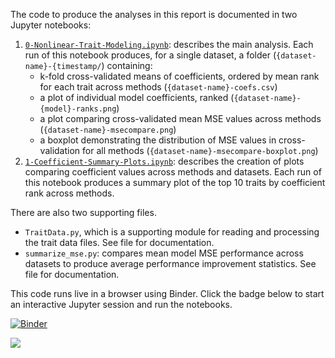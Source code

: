 The code to produce the analyses in this report is documented in two Jupyter notebooks:

1. [`0-Nonlinear-Trait-Modeling.ipynb`](./0-Nonlinear-Trait-Modeling.ipynb): describes the main analysis. Each run of this notebook produces, for a single dataset, a folder (`{dataset-name}-{timestamp/`) containing:
   * k-fold cross-validated means of coefficients, ordered by mean rank for each trait across methods (`{dataset-name}-coefs.csv`)
   * a plot of individual model coefficients, ranked (`{dataset-name}-{model}-ranks.png`)
   * a plot comparing cross-validated mean MSE values across methods (`{dataset-name}-msecompare.png`)
   * a boxplot demonstrating the distribution of MSE values in cross-validation for all methods (`{dataset-name}-msecompare-boxplot.png`)
1. [`1-Coefficient-Summary-Plots.ipynb`](./1-Coefficient-Summary-Plots.ipynb): describes the creation of plots comparing coefficient values across methods and datasets. Each run of this notebook produces a summary plot of the top 10 traits by coefficient rank across methods.

There are also two supporting files.

* `TraitData.py`, which is a supporting module for reading and processing the trait data files. See file for documentation.
* `summarize_mse.py`: compares mean model MSE performance across datasets to produce average performance improvement statistics. See file for documentation.

This code runs live in a browser using Binder. Click the badge below to start an interactive Jupyter session and run the notebooks.

[![Binder](https://mybinder.org/badge_logo.svg)](https://mybinder.org/v2/gh/HuckleyLab/cc_traits/master)

<img align="center" src="../huckleylab_footer.png">

